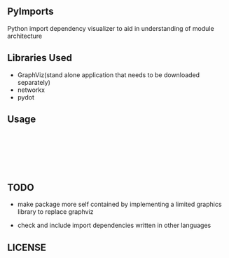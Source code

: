 PyImports
-----
Python import dependency visualizer to aid in understanding of module architecture 



Libraries Used
-----

* GraphViz(stand alone application that needs to be downloaded separately)
* networkx
* pydot



Usage
-----

```





 
```



   

TODO
-----

* make package more self contained by implementing a limited graphics library to replace graphviz

* check and include import dependencies written in other languages



LICENSE
-----

